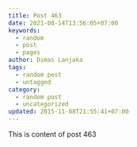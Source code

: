 ```yaml
---
title: Post 463
date: 2021-08-14T13:56:05+07:00
keywords:
  - random
  - post
  - pages
author: Dimas Lanjaka
tags:
  - random post
  - untagged
category:
  - random post
  - uncategorized
updated: 2015-11-08T21:55:41+07:00
---
```

This is content of post 463